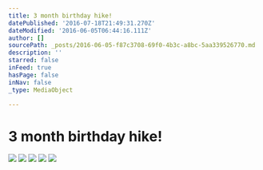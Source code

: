 ```yaml
---
title: 3 month birthday hike!
datePublished: '2016-07-18T21:49:31.270Z'
dateModified: '2016-06-05T06:44:16.111Z'
author: []
sourcePath: _posts/2016-06-05-f87c3708-69f0-4b3c-a8bc-5aa339526770.md
description: ''
starred: false
inFeed: true
hasPage: false
inNav: false
_type: MediaObject

---
```

# 3 month birthday hike!
![](https://the-grid-user-content.s3-us-west-2.amazonaws.com/5514e681-0e25-41aa-9781-1b7719908989.jpg)
![](https://the-grid-user-content.s3-us-west-2.amazonaws.com/f8ea0fcb-ebc1-42f1-b741-7378272dbf4a.jpg)
![](https://the-grid-user-content.s3-us-west-2.amazonaws.com/43bfe8c8-c4c3-4cf9-9ef5-c84da5277291.jpg)
![](https://the-grid-user-content.s3-us-west-2.amazonaws.com/4f6c690d-1f2c-498f-8451-a5aa6ee3db5a.jpg)
![](https://the-grid-user-content.s3-us-west-2.amazonaws.com/88072e71-7d3e-4ace-8c92-07e6d99eedf9.jpg)
